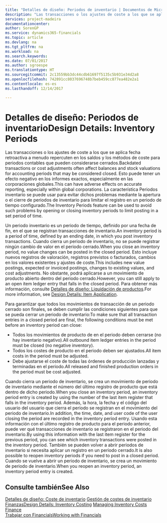 ```yaml
---
title: "Detalles de diseño: Periodos de inventario | Documentos de Microsoft"
description: "Las transacciones o los ajustes de coste a los que se aplica fecha retroactiva a menudo repercuten en los saldos y los métodos de coste para periodos contables que pueden considerarse cerrados. Esto puede tener un efecto negativo en los informes exactos, especialmente en las corporaciones globales. La característica Periodos inventario se puede usar para evitar dichos problemas mediante la apertura o el cierre de periodos de inventario para limitar el registro en un periodo de tiempo configurado."
services: project-madeira
documentationcenter: 
author: SorenGP
ms.service: dynamics365-financials
ms.topic: article
ms.devlang: na
ms.tgt_pltfrm: na
ms.workload: na
ms.search.keywords: 
ms.date: 07/01/2017
ms.author: sgroespe
ms.translationtype: HT
ms.sourcegitcommit: 2c13559bb3dc44cdb61697f5135c5b931e34d2a8
ms.openlocfilehash: 742891cc8037696748b7beb459cc877ea482e2a1
ms.contentlocale: es-es
ms.lasthandoff: 12/14/2017

---
```

# <a name="design-details-inventory-periods"></a><span data-ttu-id="2b98f-105">Detalles de diseño: Periodos de inventario</span><span class="sxs-lookup"><span data-stu-id="2b98f-105">Design Details: Inventory Periods</span></span>
<span data-ttu-id="2b98f-106">Las transacciones o los ajustes de coste a los que se aplica fecha retroactiva a menudo repercuten en los saldos y los métodos de coste para periodos contables que pueden considerarse cerrados.</span><span class="sxs-lookup"><span data-stu-id="2b98f-106">Backdated transactions or cost adjustments often affect balances and stock valuations for accounting periods that may be considered closed.</span></span> <span data-ttu-id="2b98f-107">Esto puede tener un efecto negativo en los informes exactos, especialmente en las corporaciones globales.</span><span class="sxs-lookup"><span data-stu-id="2b98f-107">This can have adverse effects on accurate reporting, especially within global corporations.</span></span> <span data-ttu-id="2b98f-108">La característica Periodos inventario se puede usar para evitar dichos problemas mediante la apertura o el cierre de periodos de inventario para limitar el registro en un periodo de tiempo configurado.</span><span class="sxs-lookup"><span data-stu-id="2b98f-108">The Inventory Periods feature can be used to avoid such problems by opening or closing inventory periods to limit posting in a set period of time.</span></span>  

 <span data-ttu-id="2b98f-109">Un periodo inventario es un periodo de tiempo, definido por una fecha de fin, en el que se registran transacciones de inventario.</span><span class="sxs-lookup"><span data-stu-id="2b98f-109">An inventory period is a period of time, defined by an ending date, in which you post inventory transactions.</span></span> <span data-ttu-id="2b98f-110">Cuando cierra un periodo de inventario, no se puede registrar ningún cambio de valor en el periodo cerrado.</span><span class="sxs-lookup"><span data-stu-id="2b98f-110">When you close an inventory period, no value changes can be posted in the closed period.</span></span> <span data-ttu-id="2b98f-111">Esto incluye nuevos registros de valoración, registros previstos o facturados, cambios en los valores existentes y ajustes de coste.</span><span class="sxs-lookup"><span data-stu-id="2b98f-111">This includes new value postings, expected or invoiced postings, changes to existing values, and cost adjustments.</span></span> <span data-ttu-id="2b98f-112">No obstante, podrá aplicarse a un movimiento de producto abierto dentro del periodo cerrado.</span><span class="sxs-lookup"><span data-stu-id="2b98f-112">However, you can still apply to an open item ledger entry that falls in the closed period.</span></span> <span data-ttu-id="2b98f-113">Para obtener más información, consulte [Detalles de diseño: Liquidación de productos](design-details-item-application.md).</span><span class="sxs-lookup"><span data-stu-id="2b98f-113">For more information, see [Design Details: Item Application](design-details-item-application.md).</span></span>  

 <span data-ttu-id="2b98f-114">Para garantizar que todos los movimientos de transacción de un periodo cerrado son finales, se deben cumplir las condiciones siguientes para que se pueda cerrar un periodo de inventario:</span><span class="sxs-lookup"><span data-stu-id="2b98f-114">To make sure that all transaction entries in a closed period are final, the following conditions must be met before an inventory period can close:</span></span>  

-   <span data-ttu-id="2b98f-115">Todos los movimientos de producto de en el periodo deben cerrarse (no hay inventario negativo).</span><span class="sxs-lookup"><span data-stu-id="2b98f-115">All outbound item ledger entries in the period must be closed (no negative inventory).</span></span>  
-   <span data-ttu-id="2b98f-116">Todos los costes de producto en el periodo deben ser ajustados.</span><span class="sxs-lookup"><span data-stu-id="2b98f-116">All item costs in the period must be adjusted.</span></span>  
-   <span data-ttu-id="2b98f-117">Debe ajustarse el coste de todas las órdenes de producción lanzadas y terminadas en el periodo.</span><span class="sxs-lookup"><span data-stu-id="2b98f-117">All released and finished production orders in the period must be cost adjusted.</span></span>  

 <span data-ttu-id="2b98f-118">Cuando cierra un periodo de inventario, se crea un movimiento de periodo de inventario mediante el número del último registro de producto que está dentro de dicho periodo.</span><span class="sxs-lookup"><span data-stu-id="2b98f-118">When you close an inventory period, an inventory period entry is created by using the number of the last item register that falls in the inventory period.</span></span> <span data-ttu-id="2b98f-119">Además, la hora, la fecha y el código del usuario del usuario que cierra el periodo se registran en el movimiento del periodo de inventario.</span><span class="sxs-lookup"><span data-stu-id="2b98f-119">In addition, the time, date, and user code of the user closing the period are recorded in the inventory period entry.</span></span> <span data-ttu-id="2b98f-120">Usando esta información con el último registro de producto para el periodo anterior, puede ver qué transacciones de inventario se registraron en el periodo del inventario.</span><span class="sxs-lookup"><span data-stu-id="2b98f-120">By using this information with the last item register for the previous period, you can see which inventory transactions were posted in the inventory period.</span></span> <span data-ttu-id="2b98f-121">También se pueden volver a abrir periodos de inventario si necesita aplicar un registro en un periodo cerrado.</span><span class="sxs-lookup"><span data-stu-id="2b98f-121">It is also possible to reopen inventory periods if you need to post in a closed period.</span></span> <span data-ttu-id="2b98f-122">Cuando se vuelve a abrir un periodo de inventario, se crea un movimiento de periodo de inventario.</span><span class="sxs-lookup"><span data-stu-id="2b98f-122">When you reopen an inventory period, an inventory period entry is created.</span></span>  

## <a name="see-also"></a><span data-ttu-id="2b98f-123">Consulte también</span><span class="sxs-lookup"><span data-stu-id="2b98f-123">See Also</span></span>  
 <span data-ttu-id="2b98f-124">[Detalles de diseño: Coste de inventario](design-details-inventory-costing.md) [Gestión de costes de inventario](finance-manage-inventory-costs.md) [Finanzas](finance.md)</span><span class="sxs-lookup"><span data-stu-id="2b98f-124">[Design Details: Inventory Costing](design-details-inventory-costing.md) [Managing Inventory Costs](finance-manage-inventory-costs.md) [Finance](finance.md)</span></span>  
 [<span data-ttu-id="2b98f-125">Trabajar con Financials</span><span class="sxs-lookup"><span data-stu-id="2b98f-125">Working with Financials</span></span>](ui-work-product.md)

